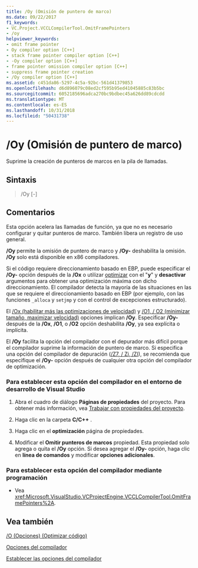 ```yaml
---
title: /Oy (Omisión de puntero de marco)
ms.date: 09/22/2017
f1_keywords:
- VC.Project.VCCLCompilerTool.OmitFramePointers
- /oy
helpviewer_keywords:
- omit frame pointer
- Oy compiler option [C++]
- stack frame pointer compiler option [C++]
- -Oy compiler option [C++]
- frame pointer omission compiler option [C++]
- suppress frame pointer creation
- /Oy compiler option [C++]
ms.assetid: c451da86-5297-4c5a-92bc-561d41379853
ms.openlocfilehash: d6d896079c08ed2cf595b95ed41045885c83b5bc
ms.sourcegitcommit: 6052185696adca270bc9bdbec45a626dd89cdcdd
ms.translationtype: MT
ms.contentlocale: es-ES
ms.lasthandoff: 10/31/2018
ms.locfileid: "50431738"
---
```

# <a name="oy-frame-pointer-omission"></a>/Oy (Omisión de puntero de marco)

Suprime la creación de punteros de marcos en la pila de llamadas.

## <a name="syntax"></a>Sintaxis

> /Oy [-]

## <a name="remarks"></a>Comentarios

Esta opción acelera las llamadas de función, ya que no es necesario configurar y quitar punteros de marco. También libera un registro de uso general.

**/Oy** permite la omisión de puntero de marco y **/Oy-** deshabilita la omisión. **/Oy** solo está disponible en x86 compiladores.

Si el código requiere direccionamiento basado en EBP, puede especificar el **/Oy-** opción después de la **/Ox** o utilizar [optimizar](../../preprocessor/optimize.md) con el "**y**" y **desactivar** argumentos para obtener una optimización máxima con dicho direccionamiento. El compilador detecta la mayoría de las situaciones en las que se requiere el direccionamiento basado en EBP (por ejemplo, con las funciones `_alloca` y `setjmp` y con el control de excepciones estructurado).

El [/Ox (habilitar más las optimizaciones de velocidad)](../../build/reference/ox-full-optimization.md) y [/O1, / O2 (minimizar tamaño, maximizar velocidad)](../../build/reference/o1-o2-minimize-size-maximize-speed.md) opciones implican **/Oy**. Especificar **/Oy-** después de la **/Ox**, **/O1**, o **/O2** opción deshabilita **/Oy**, ya sea explícita o implícita.

El **/Oy** facilita la opción del compilador con el depurador más difícil porque el compilador suprime la información de puntero de marco. Si especifica una opción del compilador de depuración ([/Z7, / Zi, /ZI](../../build/reference/z7-zi-zi-debug-information-format.md)), se recomienda que especifique el **/Oy-** opción después de cualquier otra opción del compilador de optimización.

### <a name="to-set-this-compiler-option-in-the-visual-studio-development-environment"></a>Para establecer esta opción del compilador en el entorno de desarrollo de Visual Studio

1. Abra el cuadro de diálogo **Páginas de propiedades** del proyecto. Para obtener más información, vea [Trabajar con propiedades del proyecto](../../ide/working-with-project-properties.md).

1. Haga clic en la carpeta **C/C++** .

1. Haga clic en el **optimización** página de propiedades.

1. Modificar el **Omitir punteros de marcos** propiedad. Esta propiedad solo agrega o quita el **/Oy** opción. Si desea agregar el **/Oy-** opción, haga clic en **línea de comandos** y modificar **opciones adicionales**.

### <a name="to-set-this-compiler-option-programmatically"></a>Para establecer esta opción del compilador mediante programación

- Vea <xref:Microsoft.VisualStudio.VCProjectEngine.VCCLCompilerTool.OmitFramePointers%2A>.

## <a name="see-also"></a>Vea también

[/O (Opciones) (Optimizar código)](../../build/reference/o-options-optimize-code.md)

[Opciones del compilador](../../build/reference/compiler-options.md)

[Establecer las opciones del compilador](../../build/reference/setting-compiler-options.md)
